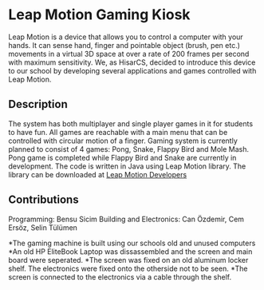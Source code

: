 # Leap Motion Gaming Kiosk
Leap Motion is a device that allows you to control a computer with your hands. It can sense hand, finger and pointable object (brush, pen etc.) movements in a virtual 3D space at over a rate of 200 frames per second with maximum sensitivity. We, as HisarCS, decided to introduce this device to our school by developing several applications and games controlled with Leap Motion. 

## Description

The system has both multiplayer and single player games in it for students to have fun. All games are reachable with a main menu that can be controlled with circular motion of a finger. Gaming system is currently planned to consist of 4 games: Pong, Snake, Flappy Bird and Mole Mash. Pong game is completed while Flappy Bird and Snake are currently in development.
The code is written in Java using Leap Motion library. The library can be downloaded at [Leap Motion Developers](https://developer.leapmotion.com/)

## Contributions

Programming: Bensu Sicim
Building and Electronics: Can Özdemir, Cem Ersöz, Selin Tülümen

*The gaming machine is built using our schools old and unused computers
*An old HP EliteBook Laptop was dissassembled and the screen and main board were seperated.
*The screen was fixed on an old aluminum locker shelf. The electronics were fixed onto the otherside not to be seen.
*The screen is connected to the electronics via a cable through the shelf.
